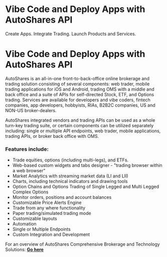 # Vibe Code and Deploy Apps with AutoShares API
Create Apps. Integrate Trading. Launch Products and Services.

# Vibe Code and Deploy Apps with AutoShares API

AutoShares is an all-in-one front-to-back-office online brokerage and trading solution consisting of several components: web trader, mobile trading applications for iOS and Android, trading OMS with a middle and back office and a suite of APIs for self-directed Stock, ETF, and Options trading. Services are available for developers and vibe coders, fintech companies, app developers, hobbyists, RIAs, B2B2C companies, US and NON-US broker-dealers.   

AutoShares integrated vendors and trading APIs can be used as a whole turn-key trading suite, or certain components can be utilized separately including: single or multiple API endpoints, web trader, mobile applications, trading APIs, or broker back office with OMS.

### Features include:

* Trade equities, options \(including multi-legs\), and ETFs.
* Web-based custom widgets and tabs designer - "trading browser within a web browser" 
* Market Analytics with streaming market data \(LI and LII\)
* Charts, including technical indicators and drawing tools
* Option Chains and Options Trading of Single Legged and Multi Legged Complex Options
* Monitor orders, positions and account balances 
* Customizable Price Alerts Engine
* Trade from any where functionality
* Paper trading/simulated trading mode 
* Customizable layouts 
* Automation
* Single or Multiple Endpoints
* Custom Integration and Development

For an overview of AutoShares Comprehensive Brokerage and Technology Solutions: [**Go here**](https://autoshares.com/api)
